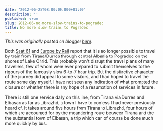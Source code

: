 ```yaml
---
date: '2012-06-25T08:00:00.000+01:00'
description: ''
published: true
slug: 2012-06-no-more-slow-trains-to-pogradec
title: No more slow trains to Pogradec
---
```


*This was originally posted on blogger [here](https://blog.balkanology.com/2012/06/no-more-slow-trains-to-pogradec.html)*.

Both <a href="http://www.seat61.com/Albania.htm">Seat 61</a>&nbsp;and <a href="http://www.europebyrail.eu/no-trains-to-lake-ohrid">Europe by Rail</a>&nbsp;report that it is no longer possible to travel by train from Tirana/Durres through central Albania to Pogradec on the shores of Lake Ohrid. This probably won't disrupt the travel plans of many travellers, few of whom were ever prepared to submit themselves to the rigours of the famously slow 6-to-7 hour trip. But the distinctive character of the journey did appeal to some visitors, and I had hoped to travel the route some day myself. I have not seen any indication of what prompted the closure or whether there is any hope of a resumption of services in future.<br />
<br />
There is still one service daily on this line, from Tirana via Durres and Elbasan as far as Librazhd, a town I have to confess I had never previously heard of. It takes around five hours from Tirana to Librazhd, four hours of which are accounted for by the meandering route between Tirana and the the substantial town of Elbasan, a trip which can of course be done much more quickly by bus.<br />
<br />
<br />